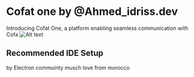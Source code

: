 
# Cofat one by @Ahmed_idriss.dev 

Introducing Cofat One, a platform enabling seamless communication with Cofa
![Alt text](https://media-hosting.imagekit.io//c1cc43a4de074748/MacBook%20Pro%2014_%20-%201.png)
## Recommended IDE Setup
by Electron commuinty 
musch love from morocco
